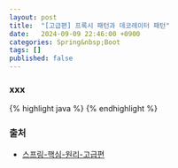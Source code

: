 ```yaml
---
layout: post
title:  "[고급편] 프록시 패턴과 데코레이터 패턴"
date:   2024-09-09 22:46:00 +0900
categories: Spring&nbsp;Boot
tags: []
published: false
---
```


### xxx

{% highlight java %}
{% endhighlight %}

### 출처

- [스프링-핵심-원리-고급편](https://www.inflearn.com/course/%EC%8A%A4%ED%94%84%EB%A7%81-%ED%95%B5%EC%8B%AC-%EC%9B%90%EB%A6%AC-%EA%B3%A0%EA%B8%89%ED%8E%B8)